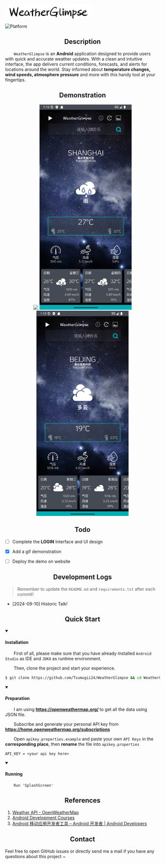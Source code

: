 ![weatherglimpse.png](https://github.com/Tsumugii24/WeatherGlimpse/blob/main/app/src/main/res/raw/weatherglimpse.png?raw=true)

![Platform](https://camo.githubusercontent.com/4a8b11f77deb25218c2e0173619a93d16a90e22fc8c4b8f04b27b51c2b57f063/68747470733a2f2f696d672e736869656c64732e696f2f62616467652f706c6174666f726d2d416e64726f69642d627269676874677265656e2e7376673f636f6c6f723d303041444235267374796c653d666f722d7468652d6261646765)

</div>

<div align="center"><h2>Description</h2></div>

&emsp;&emsp;`WeatherGlimpse` is an **Android** application designed to provide users with quick and accurate weather updates. With a clean and intuitive interface, the app delivers current conditions, forecasts, and alerts for locations around the world. Stay informed about **temperature changes, wind speeds, atmosphere pressure** and more with this handy tool at your fingertips.



</div>

<div align="center"><h2>Demonstration</h2></div>



<p align="center">   
    <img src="https://github.com/Tsumugii24/WeatherGlimpse/blob/main/documents/LONDON.gif?raw=true" width="300" /> 
    <img src="https://github.com/Tsumugii24/WeatherGlimpse/blob/main/documents/SHANGHAI.png?raw=true" width="300" />   
    <img src="https://github.com/Tsumugii24/WeatherGlimpse/blob/main/documents/BEIJING.png?raw=true" width="300" /> 
</p></div>

<div align="center"><h2>Todo</h2></div>

- [ ] Complete the **LOGIN** Interface and UI design
- [x] Add a gif demonstration
- [ ] Deploy the demo on website





<div>
    <div align="center"><h2>Development Logs</h2></div>


> Remember to update the `README.md` and `requirements.txt` after each commit!

- [2024-09-10] Historic Talk! 







<div align="center"><h2>Quick Start</h2></div>

<details open>
    <summary><h4>Installation</h4></summary>

&emsp;&emsp;First of all, please make sure that you have already installed `Android Studio` as IDE and `JDK8` as runtime environment. 

&emsp;&emsp;Then, clone the project and start your experience.

```bash
$ git clone https://github.com/Tsumugii24/WeatherGlimpse && cd WeatherGlimpse
```

<details open>
    <summary><h4>Preparation</h4></summary>

&emsp;&emsp;I am using **https://openweathermap.org/** to get all the data using JSON file.

&emsp;&emsp;Subscribe and generate your personal API key from **https://home.openweathermap.org/subscriptions**

&emsp;&emsp;Open `apikey.properties.example` and paste your own `API Keys` in the **corresponding place**, then **rename** the file into `apikey.properties`


```
API_KEY = <your api key here>
```

<details open>
    <summary><h4>Running</h4></summary>


&emsp;&emsp;`Run 'SplashScreen'` 






</div>

<div align="center"><h2>References</h2></div>

1. [Weather API - OpenWeatherMap](https://openweathermap.org/api)
2. [Android Development Courses](https://developer.android.google.cn/courses?hl=zh-cn)
3. [Android 移动应用开发者工具 – Android 开发者  | Android Developers](https://developer.android.com/?hl=zh-cn)





<div align="center"><h2>Contact</h2></div>

Feel free to open GitHub issues or directly send me a mail if you have any questions about this project ~

